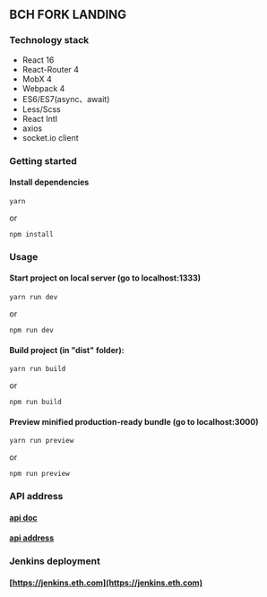 ## BCH FORK LANDING

### Technology stack

- React 16
- React-Router 4
- MobX 4
- Webpack 4
- ES6/ES7(async、await)
- Less/Scss
- React Intl
- axios
- socket.io client

### Getting started
#### Install dependencies

```
yarn
```
or
```
npm install
```

### Usage

#### Start project on local server (go to localhost:1333)

```
yarn run dev
```
or
```
npm run dev
```

#### Build project (in "dist" folder):

```
yarn run build
```
or
```
npm run build
```

#### Preview minified production-ready bundle (go to localhost:3000)

```
yarn run preview
```
or
```
npm run preview
```
### API address
#### [api doc](https://github.com/btccom/ethExplorerWeb/wiki/ETH-ETC-Explorer-API)
#### [api address](https://github.com/btccom/ethExplorerWeb/wiki/ETH-ETC-Explorer-API)

### Jenkins deployment
#### [https://jenkins.eth.com](https://jenkins.eth.com)

